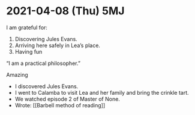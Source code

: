 # 2021-04-08 (Thu) 5MJ

I am grateful for:

1. Discovering Jules Evans.
2. Arriving here safely in Lea’s place.
3. Having fun

“I am a practical philosopher.”

Amazing

- I discovered Jules Evans.
- I went to Calamba to visit Lea and her family and bring the crinkle tart.
- We watched episode 2 of Master of None.
- Wrote: [[Barbell method of reading]]

